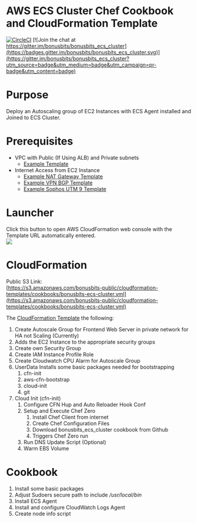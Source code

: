 # AWS ECS Cluster Chef Cookbook and CloudFormation Template
[![CircleCI](https://circleci.com/gh/bonusbits/bonusbits_ecs_cluster.svg?style=shield)](https://circleci.com/gh/bonusbits/bonusbits_ecs_cluster)
[![Join the chat at https://gitter.im/bonusbits/bonusbits_ecs_cluster](https://badges.gitter.im/bonusbits/bonusbits_ecs_cluster.svg)](https://gitter.im/bonusbits/bonusbits_ecs_cluster?utm_source=badge&utm_medium=badge&utm_campaign=pr-badge&utm_content=badge)

# Purpose
Deploy an Autoscaling group of EC2 Instances with ECS Agent installed and Joined to ECS Cluster.

# Prerequisites
* VPC with Public (If Using ALB) and Private subnets
    * [Example Template](https://github.com/bonusbits/cloudformation_templates/blob/master/infrastructure/vpc.yml)
* Internet Access from EC2 Instance
    * [Example NAT Gateway Template](https://github.com/bonusbits/cloudformation_templates/blob/master/infrastructure/nat-gateway.yml)
    * [Example VPN BGP Template](https://github.com/bonusbits/cloudformation_templates/blob/master/infrastructure/vpn-bgp.yml)
    * [Example Sophos UTM 9 Template](https://github.com/bonusbits/cloudformation_templates/blob/master/infrastructure/utm9.yml)

# Launcher
Click this button to open AWS CloudFormation web console with the Template URL automatically entered.<br>
[![](https://s3.amazonaws.com/cloudformation-examples/cloudformation-launch-stack.png)](https://console.aws.amazon.com/cloudformation/home?#/stacks/new?&templateURL=https://s3.amazonaws.com/bonusbits-public/cloudformation-templates/cookbooks/bonusbits-ecs-cluster.yml)

# CloudFormation
Public S3 Link:<br> 
[https://s3.amazonaws.com/bonusbits-public/cloudformation-templates/cookbooks/bonusbits-ecs-cluster.yml](https://s3.amazonaws.com/bonusbits-public/cloudformation-templates/cookbooks/bonusbits-ecs-cluster.yml)

The [CloudFormation Template](https://github.com/bonusbits/bonusbits_ecs_cluster/blob/master/cloudformation/bonusbits-ecs-cluster.yml)  the following:

1. Create Autoscale Group for Frontend Web Server in private network for HA not Scaling (Currently)
2. Adds the EC2 Instance to the appropriate security groups
3. Create own Security Group
4. Create IAM Instance Profile Role
5. Create Cloudwatch CPU Alarm for Autoscale Group
6. UserData
    Installs some basic packages needed for bootstrapping
    1. cfn-init
    2. aws-cfn-bootstrap
    3. cloud-init
    4. git
7. Cloud Init (cfn-init)
    1. Configure CFN Hup and Auto Reloader Hook Conf
    2. Setup and Execute Chef Zero
        1. Install Chef Client from internet
        2. Create Chef Configuration Files
        3. Download bonusbits_ecs_cluster cookbook from Github
        4. Triggers Chef Zero run
    3. Run DNS Update Script (Optional)
    4. Warm EBS Volume  

# Cookbook
1. Install some basic packages
1. Adjust Sudoers secure path to include */usr/local/bin*
2. Install ECS Agent
3. Install and configure CloudWatch Logs Agent
4. Create node info script
